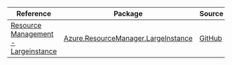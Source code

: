 | Reference | Package | Source |
|---|---|---|
|[Resource Management - Largeinstance](resourcemanager.largeinstance-readme.md)|[Azure.ResourceManager.LargeInstance](https://www.nuget.org/packages/Azure.ResourceManager.LargeInstance)|[GitHub](https://github.com/Azure/azure-sdk-for-net/blob/main/sdk/azurelargeinstance/Azure.ResourceManager.LargeInstance)|
